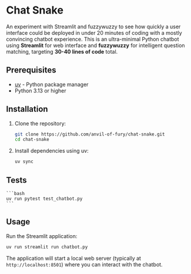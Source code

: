 # Chat Snake

An experiment with Streamlit and fuzzywuzzy to see how quickly a user interface could be deployed in under 20 minutes of coding with a mostly convincing chatbot experience. This is an ultra-minimal Python chatbot using **Streamlit** for web interface and **fuzzywuzzy** for intelligent question matching, targeting **30-40 lines of code** total.

## Prerequisites

- [uv](https://docs.astral.sh/uv/) - Python package manager
- Python 3.13 or higher

## Installation

1. Clone the repository:
   ```bash
   git clone https://github.com/anvil-of-fury/chat-snake.git
   cd chat-snake
   ```

2. Install dependencies using uv:
   ```bash
   uv sync
   ```

## Tests
    ```bash
    uv run pytest test_chatbot.py
    ```

## Usage

Run the Streamlit application:
```bash
uv run streamlit run chatbot.py
```

The application will start a local web server (typically at `http://localhost:8501`) where you can interact with the chatbot.

